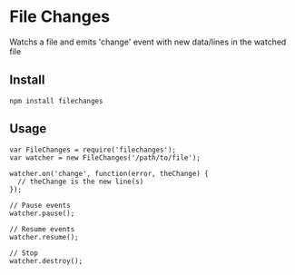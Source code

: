 
# File Changes #

Watchs a file and emits 'change' event with new data/lines in the watched file

## Install ##

    npm install filechanges

## Usage ##

    var FileChanges = require('filechanges');
    var watcher = new FileChanges('/path/to/file');

    watcher.on('change', function(error, theChange) {
      // theChange is the new line(s)
    });

    // Pause events
    watcher.pause();

    // Resume events
    watcher.resume();
    
    // Stop
    watcher.destroy();